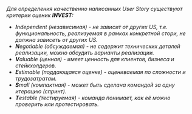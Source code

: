 _Для определения качественно написанных User Story существуют критерии оценик **INVEST:**_

- _**I**ndependent (независимая) - не зависит от других US, т.е. функциональность, реализуемая в рамках конкретной стори, не должна зависеть от других US._
- _**N**egotiable (обсуждаемая) - не содержит технических деталей реализации, можно обсудить варианты реализации._
- _**V**aluable (ценная) - имеет ценность для клиентов, бизнеса и стейкхолдеров._
- _**E**stimable (поддающаяся оценке) - оцениваемая по сложности и трудозатратам._
- _**S**mall (компактная) - может быть сделана командой за одну итерацию (спринт)._
- _**T**estable (тестируемая) - команда понимает, как её можно проверить или протестировать._
